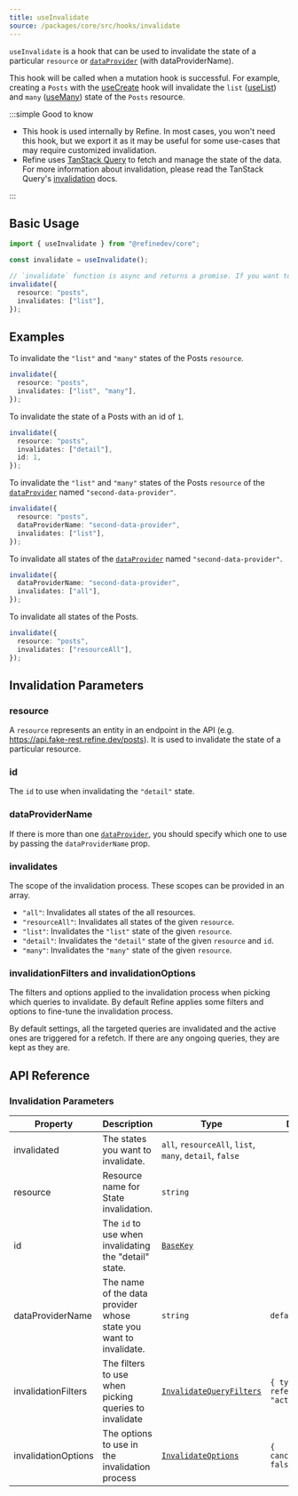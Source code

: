 ```yaml
---
title: useInvalidate
source: /packages/core/src/hooks/invalidate
---
```


`useInvalidate` is a hook that can be used to invalidate the state of a particular `resource` or [`dataProvider`][data-provider] (with dataProviderName).

This hook will be called when a mutation hook is successful. For example, creating a `Posts` with the [useCreate](/docs/data/hooks/use-create) hook will invalidate the `list` ([useList](/docs/data/hooks/use-list)) and `many` ([useMany](/docs/data/hooks/use-many)) state of the `Posts` resource.

:::simple Good to know

- This hook is used internally by Refine. In most cases, you won't need this hook, but we export it as it may be useful for some use-cases that may require customized invalidation.
- Refine uses [TanStack Query](https://tanstack.com/query/latest) to fetch and manage the state of the data. For more information about invalidation, please read the TanStack Query's [invalidation](https://tanstack.com/query/v4/docs/react/guides/query-invalidation) docs.

:::

## Basic Usage

```ts
import { useInvalidate } from "@refinedev/core";

const invalidate = useInvalidate();

// `invalidate` function is async and returns a promise. If you want to wait for the invalidation process to complete, you can await it.
invalidate({
  resource: "posts",
  invalidates: ["list"],
});
```

## Examples

To invalidate the `"list"` and `"many"` states of the Posts `resource`.

```ts
invalidate({
  resource: "posts",
  invalidates: ["list", "many"],
});
```

To invalidate the state of a Posts with an id of `1`.

```ts
invalidate({
  resource: "posts",
  invalidates: ["detail"],
  id: 1,
});
```

To invalidate the `"list"` and `"many"` states of the Posts `resource` of the [`dataProvider`][data-provider] named `"second-data-provider"`.

```ts
invalidate({
  resource: "posts",
  dataProviderName: "second-data-provider",
  invalidates: ["list"],
});
```

To invalidate all states of the [`dataProvider`][data-provider] named `"second-data-provider"`.

```ts
invalidate({
  dataProviderName: "second-data-provider",
  invalidates: ["all"],
});
```

To invalidate all states of the Posts.

```ts
invalidate({
  resource: "posts",
  invalidates: ["resourceAll"],
});
```

## Invalidation Parameters

### resource

A `resource` represents an entity in an endpoint in the API (e.g. https://api.fake-rest.refine.dev/posts). It is used to invalidate the state of a particular resource.

### id

The `id` to use when invalidating the `"detail"` state.

### dataProviderName

If there is more than one [`dataProvider`][data-provider], you should specify which one to use by passing the `dataProviderName` prop.

### invalidates <PropTag required />

The scope of the invalidation process. These scopes can be provided in an array.

- `"all"`: Invalidates all states of the all resources.
- `"resourceAll"`: Invalidates all states of the given `resource`.
- `"list"`: Invalidates the `"list"` state of the given `resource`.
- `"detail"`: Invalidates the `"detail"` state of the given `resource` and `id`.
- `"many"`: Invalidates the `"many"` state of the given `resource`.

### invalidationFilters and invalidationOptions

The filters and options applied to the invalidation process when picking which queries to invalidate. By default Refine applies some filters and options to fine-tune the invalidation process.

By default settings, all the targeted queries are invalidated and the active ones are triggered for a refetch. If there are any ongoing queries, they are kept as they are.

## API Reference

### Invalidation Parameters

| Property                         | Description                                                       | Type                                                                                                              | Default                                  |
| -------------------------------- | ----------------------------------------------------------------- | ----------------------------------------------------------------------------------------------------------------- | ---------------------------------------- |
| invalidated <PropTag asterisk /> | The states you want to invalidate.                                | `all`, `resourceAll`, `list`, `many`, `detail`, `false`                                                           |                                          |
| resource                         | Resource name for State invalidation.                             | `string`                                                                                                          |                                          |
| id                               | The `id` to use when invalidating the "detail" state.             | [`BaseKey`](/docs/core/interface-references#basekey)                                                              |                                          |
| dataProviderName                 | The name of the data provider whose state you want to invalidate. | `string`                                                                                                          | `default`                                |
| invalidationFilters              | The filters to use when picking queries to invalidate             | [`InvalidateQueryFilters`](https://tanstack.com/query/v4/docs/reference/QueryClient#queryclientinvalidatequeries) | `{ type: "all", refetchType: "active" }` |
| invalidationOptions              | The options to use in the invalidation process                    | [`InvalidateOptions`](https://tanstack.com/query/v4/docs/reference/QueryClient#queryclientinvalidatequeries)      | `{ cancelRefetch: false }`               |

[data-provider]: /docs/data/data-provider
